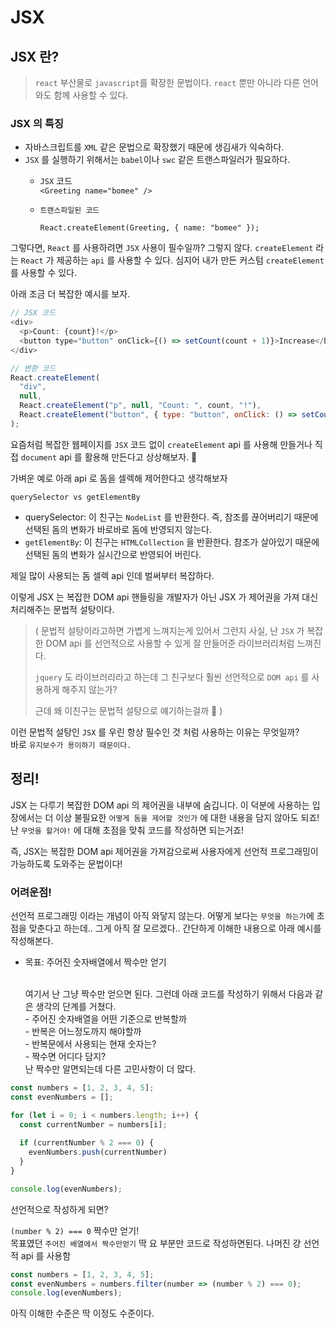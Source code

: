 # JSX

## JSX 란?

> `react` 부산물로 `javascript`를 확장한 문법이다. `react` 뿐만 아니라 다른 언어와도 함께 사용할 수 있다.

### JSX 의 특징

* 자바스크립트를 `XML` 같은 문법으로 확장했기 때문에 생김새가 익숙하다.
* `JSX` 를 실행하기 위해서는 `babel`이나 `swc` 같은 트랜스파일러가 필요하다.
  * `JSX` 코드 \
    `<Greeting name="bomee" />`
  *   `트랜스파일된 코드`

      `React.createElement(Greeting, { name: "bomee" });`

그렇다면, `React` 를 사용하려면 `JSX` 사용이 필수일까? 그렇지 않다. `createElement` 라는 `React` 가 제공하는 `api` 를 사용할 수 있다. 심지어 내가 만든 커스텀 `createElement` 를 사용할 수 있다.

아래 조금 더 복잡한 예시를 보자.

```javascript
// JSX 코드
<div>
  <p>Count: {count}!</p>
  <button type="button" onClick={() => setCount(count + 1)}>Increase</button>
</div>
```

```javascript
// 변환 코드
React.createElement(
  "div",
  null,
  React.createElement("p", null, "Count: ", count, "!"),
  React.createElement("button", { type: "button", onClick: () => setCount(count + 1) }, "Increase")
);
```

요즘처럼 복잡한 웹페이지를 `JSX` 코드 없이 `createElement` api 를 사용해 만들거나 직접 `document` api 를 활용해 만든다고 상상해보자. 🤯

가벼운 예로 아래 api 로 돔을 셀렉해 제어한다고 생각해보자

`querySelector vs getElementBy`&#x20;

* querySelector: 이 친구는 `NodeList` 를 반환한다. 즉, 참조를 끊어버리기 때문에 선택된 돔의 변화가 바로바로 돔에 반영되지 않는다.
* `getElementBy`: 이 친구는 `HTMLCollection` 을 반환한다. 참조가 살아있기 때문에 선택된 돔의 변화가 실시간으로 반영되어 버린다.

제일 많이 사용되는 돔 셀렉 api 인데 벌써부터 복잡하다.

이렇게 JSX 는 복잡한 DOM api 핸들링을 개발자가 아닌 JSX 가 제어권을 가져 대신 처리해주는 문법적 설탕이다.

> ( 문법적 설탕이라고하면 가볍게 느껴지는게 있어서 그런지 사실, 난 `JSX` 가 복잡한 DOM api 를 선언적으로 사용할 수 있게 잘 만들어준 라이브러리처럼 느껴진다.&#x20;
>
> `jquery` 도 라이브러리라고 하는데 그 친구보다 훨씬 선언적으로 `DOM api` 를 사용하게 해주지 않는가?&#x20;
>
> 근데 왜 이친구는 문법적 설탕으로 얘기하는걸까 👀 )

이런 문법적 설탕인 `JSX` 를 우린 항상 필수인 것 처럼 사용하는 이유는 무엇일까?\
바로 `유지보수가 용이하기 때문이다.`





## 정리!

JSX 는 다루기 복잡한 DOM api 의 제어권을 내부에 숨깁니다. 이 덕분에 사용하는 입장에서는 더 이상 불필요한 `어떻게 돔을 제어할 것인가` 에 대한 내용을 담지 않아도 되죠! 난 `무엇을 할거야!` 에 대해 초점을 맞춰 코드를 작성하면 되는거죠!

즉, JSX는 복잡한 DOM api 제어권을 가져감으로써 사용자에게 선언적 프로그래밍이 가능하도록 도와주는 문법이다!



### 어려운점!

선언적 프로그래밍 이라는 개념이 아직 와닿지 않는다. 어떻게 보다는 `무엇을 하는가`에 초점을 맞춘다고 하는데.. 그게 아직 잘 모르겠다.. 간단하게 이해한 내용으로 아래 예시를 작성해본다.

*   목표: 주어진 숫자배열에서 짝수만 얻기

    \
    여기서 난 그냥 짝수만 얻으면 된다. 그런데 아래 코드를 작성하기 위해서 다음과 같은 생각의 단계를 거쳤다.\
    \- 주어진 숫자배열을 어떤 기준으로 반복할까\
    \- 반복은 어느정도까지 해야할까\
    \- 반복문에서 사용되는 현재 숫자는?\
    \- 짝수면 어디다 담지?\
    난 짝수만 알면되는데 다른 고민사항이 더 많다.

```javascript
const numbers = [1, 2, 3, 4, 5];
const evenNumbers = [];

for (let i = 0; i < numbers.length; i++) {
  const currentNumber = numbers[i];
  
  if (currentNumber % 2 === 0) {
    evenNumbers.push(currentNumber)
  }
}

console.log(evenNumbers);
```

&#x20;선언적으로 작성하게 되면?

`(number % 2) === 0` 짝수만 얻기! \
목표였던 `주어진 배열에서 짝수만얻기` 딱 요 부분만 코드로 작성하면된다. 나머진 걍 선언적 api 를 사용함

```javascript
const numbers = [1, 2, 3, 4, 5];
const evenNumbers = numbers.filter(number => (number % 2) === 0);
console.log(evenNumbers);
```

아직 이해한 수준은 딱 이정도 수준이다.

